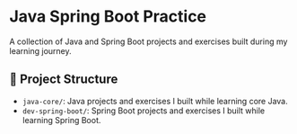 # Java Spring Boot Practice

A collection of Java and Spring Boot projects and exercises built during my learning journey.

## 📁 Project Structure

- `java-core/`: Java projects and exercises I built while learning core Java.
- `dev-spring-boot/`: Spring Boot projects and exercises I built while learning Spring Boot.
